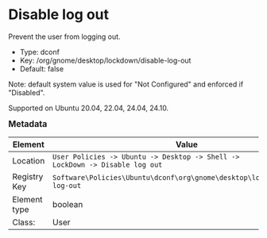# Disable log out

Prevent the user from logging out.

- Type: dconf
- Key: /org/gnome/desktop/lockdown/disable-log-out
- Default: false

Note: default system value is used for "Not Configured" and enforced if "Disabled".

Supported on Ubuntu 20.04, 22.04, 24.04, 24.10.



<span style="font-size: larger;">**Metadata**</span>

| Element      | Value                          |
| ---          | ---                            |
| Location     | <code>User Policies -> Ubuntu -> Desktop -> Shell -> LockDown -> Disable log out</code>     |
| Registry Key | <code>Software\Policies\Ubuntu\dconf\org\gnome\desktop\lockdown\disable-log-out</code>          |
| Element type | boolean               |
| Class:       | User                     |
